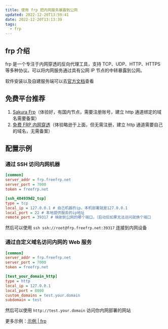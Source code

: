 ```yaml
---
title: 使用 frp 把内网服务暴露到公网
updated: 2022-12-20T13:59:41
date: 2022-12-20T13:13:39
tags:
  - frp
---
```


## frp 介绍

frp 是一个专注于内网穿透的反向代理工具，支持 TCP、UDP、HTTP、HTTPS 等多种协议。可以将内网服务通过具有公网 IP 节点的中转暴露到公网。

软件安装以及自建服务端可以去[官方文档](https://gofrp.org/docs/)查看

## 免费平台推荐

1. [Sakura Frp](https://www.natfrp.com/)（体验好，有国内节点，需要注册账号，建立 http 通道绑定的域名需要备案）
2. [免费 FRP 内网穿透](https://freefrp.net/docs)（体验略逊于上面，但无需注册，建立 http 通道需要自己的域名，无需备案）

## 配置示例

### 通过 SSH 访问内网机器

```ini
[common]
server_addr = frp.freefrp.net
server_port = 7000
token = freefrp.net

[ssh_484939d2_tcp]
type = tcp
local_ip = 127.0.0.1 # 自己机器的ip，本机部署就是127.0.0.1
local_port = 22 # 本地提供服务的ip地址
remote_port = 39317 # 映射到公网的哪个端口，（启动后如果无法访问就换个端口
```

然后可以使用 `ssh ssh://root@frp.freefrp.net:39317` 连接到内网设备

### 通过自定义域名访问内网的 Web 服务

```ini
[common]
server_addr = frp.freefrp.net
server_port = 7000
token = freefrp.net

[test_your_domain_http]
type = http
local_ip = 127.0.0.1
local_port = 8080
custom_domains = test.your.domain
subdomain = test
```

然后可以使用 `http://test.your.domain` 访问你内网部署的网站

更多示例：[示例 | frp](https://gofrp.org/docs/examples/)

